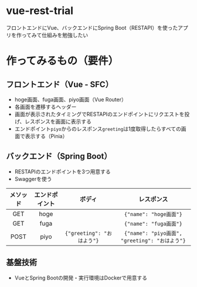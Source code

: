 # vue-rest-trial
フロントエンドにVue、バックエンドにSpring Boot（RESTAPI）を使ったアプリを作ってみて仕組みを勉強したい

# 作ってみるもの（要件）
## フロントエンド（Vue - SFC）
* hoge画面、fuga画面、piyo画面（Vue Router）
* 各画面を遷移するヘッダー
* 画面が表示されたタイミングでRESTAPIのエンドポイントにリクエストを投げ、レスポンスを画面に表示する
* エンドポイント`piyo`からのレスポンス`greeting`は1度取得したらすべての画面で表示する（Pinia）

## バックエンド（Spring Boot）
* RESTAPIのエンドポイントを3つ用意する
* Swaggerを使う

|メソッド|エンドポイント|ボディ|レスポンス|
|:-:|:-:|:-:|:-:|
|GET|hoge||`{"name": "hoge画面"}`|
|GET|fuga||`{"name": "fuga画面"}`|
|POST|piyo|`{"greeting": "おはよう"}`|`{"name": "piyo画面", "greeting": "おはよう"}`|

## 基盤技術
* VueとSpring Bootの開発・実行環境はDockerで用意する
